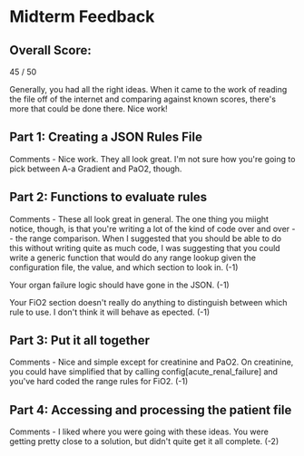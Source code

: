 # Midterm Feedback

## Overall Score: 
45 / 50

Generally, you had all the right ideas. When it came to the work of reading the file off of the internet and comparing against known scores, there's more that could be done there. Nice work!


## Part 1: Creating a JSON Rules File
Comments - Nice work.  They all look great.  I'm not sure how you're going to pick between A-a Gradient and PaO2, though.

## Part 2: Functions to evaluate rules
Comments - These all look great in general.  The one thing you miight notice, though, is that you're writing a lot of the kind of code over and over -- the range comparison.  When I suggested that you should be able to do this without writing quite as much code, I was suggesting that you could write a generic function that would do any range lookup given the configuration file, the value, and which section to look in.  (-1)

Your organ failure logic should have gone in the JSON.  (-1)

Your FiO2 section doesn't really do anything to distinguish between which rule to use.  I don't think it will behave as epected. (-1)


## Part 3: Put it all together
Comments - Nice and simple except for creatinine and PaO2.  On creatinine, you could have simplified that by calling config[acute_renal_failure] and you've hard coded the range rules for FiO2.  (-1)

## Part 4: Accessing and processing the patient file
Comments - I liked where you were going with these ideas.  You were getting pretty close to a solution, but didn't quite get it all complete.  (-2)